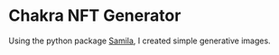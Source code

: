 # Chakra NFT Generator

Using the python package [Samila](https://github.com/sepandhaghighi/samila), I created simple generative images.

